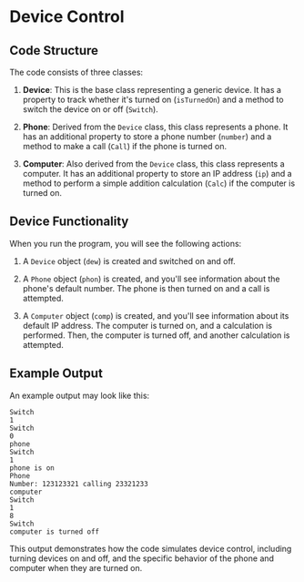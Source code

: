 # Device Control

## Code Structure

The code consists of three classes:

1. **Device**: This is the base class representing a generic device. It has a property to track whether it's turned on (`isTurnedOn`) and a method to switch the device on or off (`Switch`).

2. **Phone**: Derived from the `Device` class, this class represents a phone. It has an additional property to store a phone number (`number`) and a method to make a call (`Call`) if the phone is turned on.

3. **Computer**: Also derived from the `Device` class, this class represents a computer. It has an additional property to store an IP address (`ip`) and a method to perform a simple addition calculation (`Calc`) if the computer is turned on.

## Device Functionality

When you run the program, you will see the following actions:

1. A `Device` object (`dew`) is created and switched on and off.

2. A `Phone` object (`phon`) is created, and you'll see information about the phone's default number. The phone is then turned on and a call is attempted.

3. A `Computer` object (`comp`) is created, and you'll see information about its default IP address. The computer is turned on, and a calculation is performed. Then, the computer is turned off, and another calculation is attempted.

## Example Output

An example output may look like this:

```
Switch
1
Switch
0
phone
Switch
1
phone is on
Phone
Number: 123123321 calling 23321233
computer
Switch
1
8
Switch
computer is turned off
```

This output demonstrates how the code simulates device control, including turning devices on and off, and the specific behavior of the phone and computer when they are turned on.

